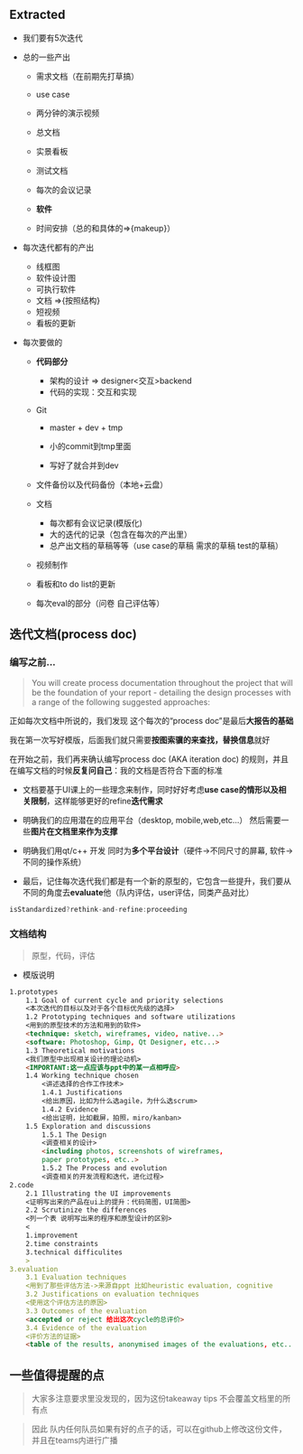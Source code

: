 ## Extracted

* 我们要有5次迭代

* 总的一些产出

  * 需求文档（在前期先打草搞）
  * use case

  * 两分钟的演示视频
  * 总文档
  * 实景看板
  * 测试文档
  * 每次的会议记录
  * **软件**
  * 时间安排（总的和具体的=>{makeup}）

* 每次迭代都有的产出

  * 线框图
  * 软件设计图
  * 可执行软件
  * 文档 =>{按照结构}
  * 短视频
  * 看板的更新

* 每次要做的

  * **代码部分** 

    * 架构的设计 => designer<交互>backend
    * 代码的实现：交互和实现

  * Git 

    * master + dev + tmp

    * 小的commit到tmp里面
    * 写好了就合并到dev

  * 文件备份以及代码备份（本地+云盘）

  * 文档

    * 每次都有会议记录(模版化)
    * 大的迭代的记录（包含在每次的产出里）
    * 总产出文档的草稿等等（use case的草稿 需求的草稿 test的草稿）

  * 视频制作
  * 看板和to do list的更新
  * 每次eval的部分（问卷 自己评估等）

## 迭代文档(process doc)



### 编写之前...

> You will create process documentation throughout the project that will be the foundation of your report - detailing the design processes with a range of the following suggested approaches:

正如每次文档中所说的，我们发现 这个每次的“process doc”是最后**大报告的基础**

我在第一次写好模版，后面我们就只需要**按图索骥的来查找，替换信息**就好

在开始之前，我们再来确认编写process doc (AKA iteration doc) 的规则，并且在编写文档的时候**反复问自己**：我的文档是否符合下面的标准

*  文档要基于UI课上的一些理念来制作，同时好好考虑**use case的情形以及相关限制**，这样能够更好的refine**迭代需求**

* 明确我们的应用潜在的应用平台（desktop, mobile,web,etc...）  然后需要一些**图片在文档里来作为支撑**
* 明确我们用qt/c++ 开发 同时为**多个平台设计**（硬件->不同尺寸的屏幕, 软件-> 不同的操作系统）
* 最后，记住每次迭代我们都是有一个新的原型的，它包含一些提升，我们要从不同的角度去**evaluate**他（队内评估，user评估，同类产品对比）

```c
isStandardized?rethink-and-refine:proceeding
```

### 文档结构

>  原型，代码，评估

* 模版说明

```markdown
1.prototypes
	1.1 Goal of current cycle and priority selections
	<本次迭代的目标以及对于各个目标优先级的选择>
	1.2 Prototyping techniques and software utilizations
	<用到的原型技术的方法和用到的软件>
	<technique: sketch, wireframes, video, native...>
	<software: Photoshop, Gimp, Qt Designer, etc...>
	1.3 Theoretical motivations
	<我们原型中出现相关设计的理论动机>
	<IMPORTANT:这一点应该与ppt中的某一点相呼应>
	1.4 Working technique chosen
		<讲述选择的合作工作技术>
		1.4.1 Justifications
		<给出原因，比如为什么选agile，为什么选scrum>
		1.4.2 Evidence
		<给出证明，比如截屏，拍照，miro/kanban>
	1.5 Exploration and discussions
		1.5.1 The Design
		<调查相关的设计>
		<including photos, screenshots of wireframes,
		paper prototypes, etc..>
		1.5.2 The Process and evolution
		<调查相关的开发流程和迭代，进化过程>
2.code
	2.1 Illustrating the UI improvements
	<证明写出来的产品在ui上的提升：代码简图，UI简图>
	2.2 Scrutinize the differences
	<列一个表 说明写出来的程序和原型设计的区别>
	<
	1.improvement
	2.time constraints
	3.technical difficulites
	>
3.evaluation
	3.1 Evaluation techniques
	<用到了那些评估方法->来源自ppt 比如heuristic evaluation, cognitive 			    walkthrough, questionnaire, etc>
	3.2 Justifications on evaluation techniques
	<使用这个评估方法的原因>
	3.3 Outcomes of the evaluation
	<accepted or reject 给出这次cycle的总评价>
	3.4 Evidence of the evaluation
	<评价方法的证据>
	<table of the results, anonymised images of the evaluations, etc...>
```



## 一些值得提醒的点

> 大家多注意要求里没发现的，因为这份takeaway tips 不会覆盖文档里的所有点

>因此 队内任何队员如果有好的点子的话，可以在github上修改这份文件，并且在teams内进行广播